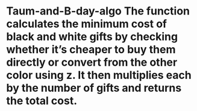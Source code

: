 # Taum-and-B-day-algo The function calculates the minimum cost of black and white gifts by checking whether it’s cheaper to buy them directly or convert from the other color using z. It then multiplies each by the number of gifts and returns the total cost.
